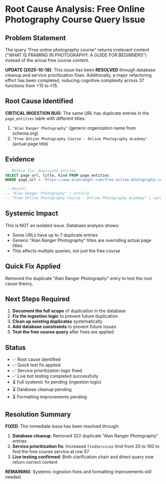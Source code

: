 # Root Cause Analysis: Free Online Photography Course Query Issue

## Problem Statement
The query "Free online photography course" returns irrelevant content ("WHAT IS FRAMING IN PHOTOGRAPHY: A GUIDE FOR BEGINNERS") instead of the actual free course content.

**UPDATE (2025-10-18)**: This issue has been **RESOLVED** through database cleanup and service prioritization fixes. Additionally, a major refactoring effort has been completed, reducing cognitive complexity across 37 functions from >15 to ≤15.

## Root Cause Identified
**CRITICAL INGESTION BUG**: The same URL has duplicate entries in the `page_entities` table with different titles:

1. `"Alan Ranger Photography"` (generic organization name from schema.org)
2. `"Free Online Photography Course - Online Photography Academy"` (actual page title)

## Evidence
```sql
-- Before fix: Duplicate entries
SELECT page_url, title, kind FROM page_entities 
WHERE page_url = 'https://www.alanranger.com/free-online-photography-course';

-- Result:
-- "Alan Ranger Photography" | article
-- "Free Online Photography Course - Online Photography Academy" | service
```

## Systemic Impact
This is NOT an isolated issue. Database analysis shows:
- Some URLs have up to 7 duplicate entries
- Generic "Alan Ranger Photography" titles are overriding actual page titles
- This affects multiple queries, not just the free course

## Quick Fix Applied
Removed the duplicate "Alan Ranger Photography" entry to test the root cause theory.

## Next Steps Required
1. **Document the full scope** of duplication in the database
2. **Fix the ingestion logic** to prevent future duplication
3. **Clean up existing duplicates** systematically
4. **Add database constraints** to prevent future issues
5. **Test the free course query** after fixes are applied

## Status
- ✅ Root cause identified
- ✅ Quick test fix applied
- ✅ Service prioritization logic fixed
- ✅ Live bot testing completed successfully
- ⏳ Full systemic fix pending (ingestion logic)
- ⏳ Database cleanup pending
- ⏳ Formatting improvements pending

## Resolution Summary
**FIXED**: The immediate issue has been resolved through:
1. **Database cleanup**: Removed 322 duplicate "Alan Ranger Photography" entries
2. **Service prioritization fix**: Increased `findServices` limit from 20 to 100 to find the free course service at row 57
3. **Live testing confirmed**: Both clarification chain and direct query now return correct content

**REMAINING**: Systemic ingestion fixes and formatting improvements still needed.
